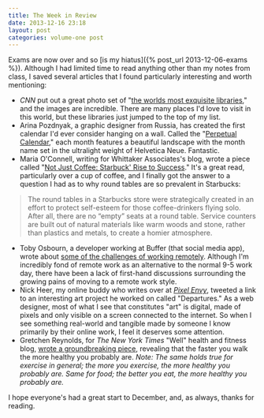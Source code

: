 ```yaml
---
title: The Week in Review
date: 2013-12-16 23:18
layout: post
categories: volume-one post
---
```


Exams are now over and so [is my hiatus]({% post_url 2013-12-06-exams %}). Although I had limited time to read anything other than my notes from class, I saved several articles that I found particularly interesting and worth mentioning: 

- _CNN_ put out a great photo set of "[the worlds most exquisite libraries](http://www.cnn.com/2013/11/27/world/gallery/most-beautiful-libraries-in-the-world)," and the images are incredible. There are many places I'd love to visit in this world, but these libraries just jumped to the top of my list. 
- Arina Pozdnyak, a graphic designer from Russia, has created the first calendar I'd ever consider hanging on a wall. Called the "[Perpetual Calendar](http://www.behance.net/gallery/Perpetual-Calendar/11908945)," each month features a beautiful landscape with the month name set in the ultralight weight of Helvetica Neue. Fantastic. 
- Maria O'Connell, writing for Whittaker Associates's blog, wrote a piece called "[Not Just Coffee: Starbuck' Rise to Success](http://whittakerassociates.com/not-just-coffee-starbucks%E2%80%99-rise-to-success/)." It's a great read, particularly over a cup of coffee, and I finally got the answer to a question I had as to why round tables are so prevalent in Starbucks: 

> The round tables in a Starbucks store were strategically created in an effort to protect self-esteem for those coffee-drinkers flying solo. After all, there are no “empty” seats at a round table. Service counters are built out of natural materials like warm woods and stone, rather than plastics and metals, to create a homier atmosphere.

- Toby Osbourn, a developer working at Buffer (that social media app), wrote about [some of the challenges of working remotely](http://tosbourn.com/2013/12/productivity/the-problems-i-am-facing-with-being-able-to-work-whenever-i-want/). Although I'm incredibly fond of remote work as an alternative to the normal 9-5 work day, there have been a lack of first-hand discussions surrounding the growing pains of moving to a remote work style. 
- Nick Heer, my online buddy who writes over at _[Pixel Envy](http://pxlnvy.com)_, tweeted a link to an interesting art project he worked on called "Departures." As a web designer, most of what I see that constitutes "art" is digital, made of pixels and only visible on a screen connected to the internet. So when I see something real-world and tangible made by someone I know primarily by their online work, I feel it deserves some attention. 
- Gretchen Reynolds, for _The New York Times_ "Well" health and fitness blog, [wrote a groundbreaking piece](http://well.blogs.nytimes.com/2013/12/04/why-a-brisk-walk-is-better/), revealing that the faster you walk the more healthy you probably are. _Note: The same holds true for exercise in general; the more you exercise, the more healthy you probably are. Same for food; the better you eat, the more healthy you probably are._  

I hope everyone's had a great start to December, and, as always, thanks for reading. 